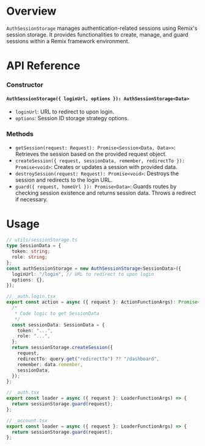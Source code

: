 # Overview

`AuthSessionStorage` manages authentication-related sessions using Remix's session storage. It provides functionalities to create, manage, and guard sessions within a Remix framework environment.

# API Reference

### Constructor

#### `AuthSessionStorage({ loginUrl, options }): AuthSessionStorage<Data>`

- `loginUrl`: URL to redirect to upon login.
- `options`: Session ID storage strategy options.

### Methods

- `getSession(request: Request): Promise<Session<Data, Data>>`: Retrieves the session based on the provided request object.
- `createSession({ request, sessionData, remember, redirectTo }): Promise<void>`: Creates or updates a session with provided data.
- `destroySession(request: Request): Promise<void>`: Destroys the session and redirects to the login URL.
- `guard({ request, homeUrl }): Promise<Data>`: Guards routes by checking session existence and returns session data. Throws a redirect if necessary.

# Usage

```typescript
// utils/sessionStorage.ts
type SessionData = {
  token: string;
  role: string;
};
const authSessionStorage = new AuthSessionStorage<SessionData>({
  loginUrl: "/login", // URL to redirect to upon login
  options: {},
});

// _auth.login.tsx
export const action = async ({ request }: ActionFunctionArgs): Promise<TypedResponse<ActionResponse>> => {
  /*
   * Code logic to get SessionData
   */
  const sessionData: SessionData = {
    token: "...",
    role: "...",
  };
  return sessionStorage.createSession({
    request,
    redirectTo: query.get("redirectTo") ?? "/dashboard",
    remember: data.remember,
    sessionData,
  });
};

// _auth.tsx
export const loader = async ({ request }: LoaderFunctionArgs) => {
  return sessionStorage.guard(request);
};

// _account.tsx
export const loader = async ({ request }: LoaderFunctionArgs) => {
  return sessionStorage.guard(request);
};
```
